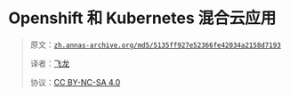 # Openshift 和 Kubernetes 混合云应用

> 原文：[`zh.annas-archive.org/md5/5135ff927e52366fe42034a2158d7193`](https://zh.annas-archive.org/md5/5135ff927e52366fe42034a2158d7193)
> 
> 译者：[飞龙](https://github.com/wizardforcel)
> 
> 协议：[CC BY-NC-SA 4.0](http://creativecommons.org/licenses/by-nc-sa/4.0/)